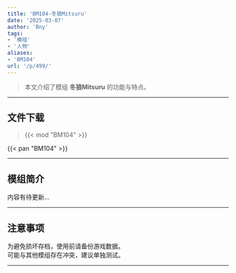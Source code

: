 ```yaml
---
title: 'BM104-冬狼Mitsuru'
date: '2025-03-07'
author: 'Bny'
tags:
- '模组'
- '人物'
aliases:
- 'BM104'
url: '/p/499/'
---
```


> 本文介绍了模组 **冬狼Mitsuru** 的功能与特点。

---

## 文件下载  

> {{< mod "BM104" >}}  

{{< pan "BM104" >}}  

---

## 模组简介

>  
内容有待更新...  

---

## 注意事项

>  
为避免损坏存档，使用前请备份游戏数据。  
可能与其他模组存在冲突，建议单独测试。  

---

